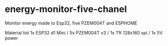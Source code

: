 # energy-monitor-five-chanel
Monitor energy made to Esp32, five PZEM004T and ESPHOME 

Material list
1x ESP32 d1 Mini / 5x PZEM004T v3 / 1x Tft 128x160 spi / 1x 5V power 
